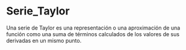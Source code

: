 # Serie_Taylor
Una serie de Taylor es una representación o una aproximación de una función como una suma de términos calculados de los valores de sus derivadas en un mismo punto.
